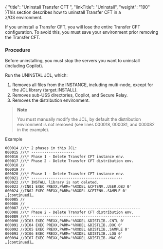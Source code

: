 {
    "title": "Uninstall Transfer CFT ",
    "linkTitle": "Uninstall",
    "weight": "190"
}This section describes how to uninstall Transfer CFT in a z/OS environment.

If you uninstall a Transfer CFT, you will lose the entire Transfer CFT
configuration. To avoid this, you must save your environment prior removing the Transfer CFT.

### Procedure

Before uninstalling, you must stop the servers you want to uninstall (including Copilot).

Run the UNINSTAL JCL, which:

1. Removes all files from the INSTANCE, including multi-node, except for the JCL library (target.INSTALL).
1. Removes sub-USS directories, Copilot, and Secure Relay.
1. Removes the distribution environment.

> **Note**
>
> You must manually modify the JCL, by default the distribution environment is not removed (see lines 000018, 000081, and 000082 in the example).

<span class="autonumber"></span>Example

```
000014 //\* 2 phases in this JCL:
000015 //\* --------------------
000016 //\* Phase 1 - Delete Transfer CFT instance env.
000017 //\* Phase 2 - Delete Transfer CFT distribution env.
000018 //
000019 //
000020 //\* Phase 1 - Delete Transfer CFT instance env.
000021 //\* ------------------------------------------
000022 //\* INSTALL library is not deleted.
000023 //IN01 EXEC PREXX,PARM='%RXDEL &CFTENV..USER.OBJ 0'
000024 //IN02 EXEC PREXX,PARM='%RXDEL &CFTENV..SAMPLE 0'
…[continued]…
000085 //
000086 //
000087 //\* --------------------------------------------------
000088 //\* Phase 2 - Delete Transfer CFT distribution env.
000089 //\* --------------------------------------------------
000090 //DI03 EXEC PREXX,PARM='%RXDEL &DISTLIB..CNTL 0'
000091 //DI04 EXEC PREXX,PARM='%RXDEL &DISTLIB..DOC 0'
000092 //DI05 EXEC PREXX,PARM='%RXDEL &DISTLIB..SAMPLE 0'
000093 //DI06 EXEC PREXX,PARM='%RXDEL &DISTLIB..LOG 0'
000094 //DI07 EXEC PREXX,PARM='%RXDEL &DISTLIB..MAC 0'
…[continued]…
```
